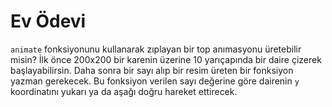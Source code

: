 # Ev Ödevi

`animate` fonksiyonunu kullanarak zıplayan bir top anımasyonu üretebilir misin? İlk önce 200x200 bir karenin üzerine 10 yarıçapında bir daire çizerek başlayabilirsin. Daha sonra bir sayı alıp bir resim üreten bir fonksiyon yazman gerekecek. Bu fonksiyon verilen sayı değerine göre dairenin `y` koordinatını yukarı ya da aşağı doğru hareket ettirecek.

